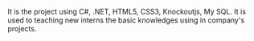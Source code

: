 It is the project using C#, .NET, HTML5, CSS3, Knockoutjs, My SQL.
It is used to teaching new interns the basic knowledges using in company's projects.
